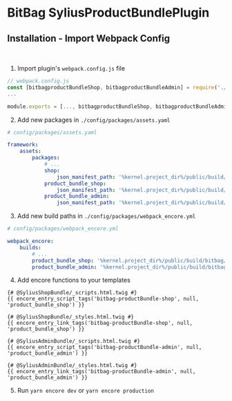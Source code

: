 # BitBag SyliusProductBundlePlugin

## Installation - Import Webpack Config

<br>

1. Import plugin's `webpack.config.js` file

```js
// webpack.config.js
const [bitbagproductBundleShop, bitbagproductBundleAdmin] = require('./vendor/bitbag/product-bundle-plugin/webpack.config.js');
...

module.exports = [..., bitbagproductBundleShop, bitbagproductBundleAdmin];
```

2. Add new packages in `./config/packages/assets.yaml`

```yml
# config/packages/assets.yaml

framework:
    assets:
        packages:
            # ...
            shop:
                json_manifest_path: '%kernel.project_dir%/public/build/shop/manifest.json'
            product_bundle_shop:
                json_manifest_path: '%kernel.project_dir%/public/build/bitbag/productBundle/shop/manifest.json'
            product_bundle_admin:
                json_manifest_path: '%kernel.project_dir%/public/build/bitbag/productBundle/admin/manifest.json'
```

3. Add new build paths in `./config/packages/webpack_encore.yml`

```yml
# config/packages/webpack_encore.yml

webpack_encore:
    builds:
        # ...
        product_bundle_shop: '%kernel.project_dir%/public/build/bitbag/productBundle/shop'
        product_bundle_admin: '%kernel.project_dir%/public/build/bitbag/productBundle/admin'
```

4. Add encore functions to your templates

```twig
{# @SyliusShopBundle/_scripts.html.twig #}
{{ encore_entry_script_tags('bitbag-productBundle-shop', null, 'product_bundle_shop') }}

{# @SyliusShopBundle/_styles.html.twig #}
{{ encore_entry_link_tags('bitbag-productBundle-shop', null, 'product_bundle_shop') }}

{# @SyliusAdminBundle/_scripts.html.twig #}
{{ encore_entry_script_tags('bitbag-productBundle-admin', null, 'product_bundle_admin') }}

{# @SyliusAdminBundle/_styles.html.twig #}
{{ encore_entry_link_tags('bitbag-productBundle-admin', null, 'product_bundle_admin') }}
```

5. Run `yarn encore dev` or `yarn encore production`
